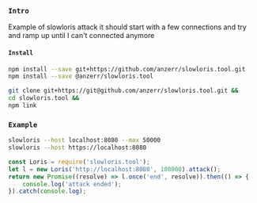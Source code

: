 
### `Intro`
Example of slowloris attack it should start with a few connections and try and ramp up until I can't connected anymore

#### `Install`
``` bash
npm install --save git+https://github.com/anzerr/slowloris.tool.git
npm install --save @anzerr/slowloris.tool
```

``` bash
git clone git+https://git@github.com/anzerr/slowloris.tool.git &&
cd slowloris.tool &&
npm link
```

### `Example`

``` bash
slowloris --host localhost:8080 --max 50000
slowloris --host https://localhost:8080
```

``` javascript
const Loris = require('slowloris.tool');
let l = new Loris('http://localhost:8080', 100000).attack();
return new Promise((resolve) => l.once('end', resolve)).then(() => {
	console.log('attack ended');
}).catch(console.log);
```